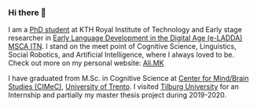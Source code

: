 ### Hi there 👋
I am a [PhD student](https://kth.se/profile/alimk) at KTH Royal Institute of Technology and Early stage researcher in [Early Language Development in the Digital Age (e-LADDA) MSCA ITN](https://www.ntnu.edu/e-ladda). I stand on the meet point of Cognitive Science, Linguistics, Social Robotics, and Artificial Intelligence, where I always loved to be. Check out more on my personal website: [Ali.MK](http://ali.mk/)

I have graduated from M.Sc. in Cognitive Science at [Center for Mind/Brain Studies (CIMeC)](https://cimec.unitn.it), [University of Trento](https://unitn.it). I visited [Tilburg University](https://tilburguniversity.edu) for an Internship and partially my master thesis project during 2019-2020.
